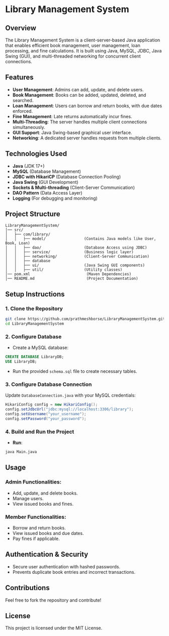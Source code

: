 # Library Management System

## Overview
The Library Management System is a client-server-based Java application that enables efficient book management, user management, loan processing, and fine calculations. It is built using Java, MySQL, JDBC, Java Swing (GUI), and multi-threaded networking for concurrent client connections.

## Features
- **User Management**: Admins can add, update, and delete users.
- **Book Management**: Books can be added, updated, deleted, and searched.
- **Loan Management**: Users can borrow and return books, with due dates enforced.
- **Fine Management**: Late returns automatically incur fines.
- **Multi-Threading**: The server handles multiple client connections simultaneously.
- **GUI Support**: Java Swing-based graphical user interface.
- **Networking**: A dedicated server handles requests from multiple clients.

## Technologies Used
- **Java** (JDK 17+)
- **MySQL** (Database Management)
- **JDBC with HikariCP** (Database Connection Pooling)
- **Java Swing** (GUI Development)
- **Sockets & Multi-threading** (Client-Server Communication)
- **DAO Pattern** (Data Access Layer)
- **Logging** (For debugging and monitoring)

## Project Structure
```
LibraryManagementSystem/
│── src/
│   ├── com/library/
│   │   ├── model/                 (Contains Java models like User, Book, Loan)
│   │   ├── dao/                   (Database Access using JDBC)
│   │   ├── service/               (Business logic layer)
│   │   ├── networking/            (Client-Server Communication)
│   │   ├── database            
│   │   ├── ui/                    (Java Swing GUI components)
│   │   ├── util/                  (Utility classes)
│── pom.xml                         (Maven Dependencies)
│── README.md                       (Project Documentation)
```

## Setup Instructions
### 1. Clone the Repository
```bash
git clone https://github.com/prathmeshborse/LibraryManagementSystem.git
cd LibraryManagementSystem
```

### 2. Configure Database
- Create a MySQL database:
```sql
CREATE DATABASE LibraryDB;
USE LibraryDB;
```
- Run the provided `schema.sql` file to create necessary tables.

### 3. Configure Database Connection
Update `DatabaseConnection.java` with your MySQL credentials:
```java
HikariConfig config = new HikariConfig();
config.setJdbcUrl("jdbc:mysql://localhost:3306/library");
config.setUsername("your_username");
config.setPassword("your_password");
```

### 4. Build and Run the Project
- **Run**:
```bash
java Main.java
```

## Usage
### Admin Functionalities:
- Add, update, and delete books.
- Manage users.
- View issued books and fines.

### Member Functionalities:
- Borrow and return books.
- View issued books and due dates.
- Pay fines if applicable.

## Authentication & Security
- Secure user authentication with hashed passwords.
- Prevents duplicate book entries and incorrect transactions.

## Contributions
Feel free to fork the repository and contribute!

## License
This project is licensed under the MIT License.


